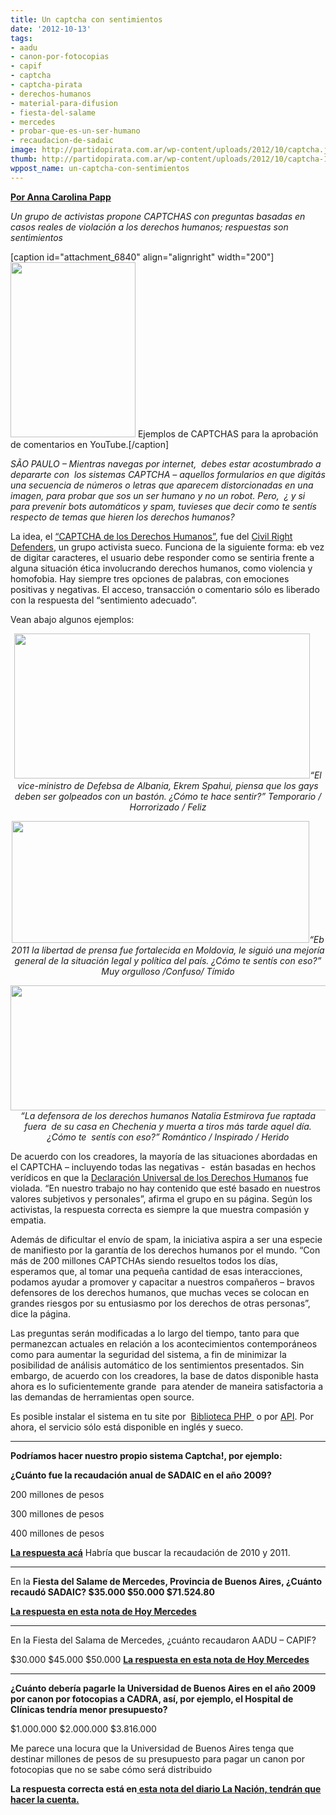 ```yaml
---
title: Un captcha con sentimientos
date: '2012-10-13'
tags:
- aadu
- canon-por-fotocopias
- capif
- captcha
- captcha-pirata
- derechos-humanos
- material-para-difusion
- fiesta-del-salame
- mercedes
- probar-que-es-un-ser-humano
- recaudacion-de-sadaic
image: http://partidopirata.com.ar/wp-content/uploads/2012/10/captcha.jpg
thumb: http://partidopirata.com.ar/wp-content/uploads/2012/10/captcha-150x150.jpg
wppost_name: un-captcha-con-sentimientos
---
```


<strong><a href="http://blogs.estadao.com.br/link/ativistas-querem-captcha-com-direitos-humanos/" target="_blank">Por Anna Carolina Papp</a></strong>

<em>Un grupo de activistas propone CAPTCHAS con preguntas basadas en casos reales de violación a los derechos humanos; respuestas son sentimientos</em>

[caption id="attachment_6840" align="alignright" width="200"]<a href="http://partidopirata.com.ar/wp-content/uploads/2012/10/youtubes-captcha_200.jpg"><img class="size-full wp-image-6840" title="youtubes-captcha_200" src="http://partidopirata.com.ar/wp-content/uploads/2012/10/youtubes-captcha_200.jpg" alt="" width="200" height="280" /></a> Ejemplos de CAPTCHAS para la aprobación de comentarios en YouTube.[/caption]

<em>SÃO PAULO – Mientras navegas por internet,  debes estar acostumbrado a depararte con  los sistemas CAPTCHA – aquellos formularios en que digitás una secuencia de números o letras que aparecem distorcionadas en una imagen, para probar que sos un ser humano y no un robot. Pero,  ¿ y si para prevenir bots automáticos y spam, tuvieses que decir como te sentís respecto de temas que hieren los derechos humanos?</em>

La idea, el <a href="http://captcha.civilrightsdefenders.org/">“CAPTCHA de los Derechos Humanos”</a>, fue del <a href="http://www.civilrightsdefenders.org/">Civil Right Defenders</a>, un grupo activista sueco. Funciona de la siguiente forma: eb vez de digitar caracteres, el usuario debe responder como se sentiria frente a alguna situación ética
involucrando derechos humanos, como violencia y homofobia. Hay siempre tres opciones de palabras, con emociones positivas y negativas. El acceso, transacción o comentario sólo es liberado con la respuesta del “sentimiento adecuado”.

Vean abajo algunos ejemplos:
<p style="text-align: center;"><a href="http://partidopirata.com.ar/wp-content/uploads/2012/10/captcha.jpg"><img class="size-full wp-image-6841 aligncenter" title="captcha" src="http://partidopirata.com.ar/wp-content/uploads/2012/10/captcha.jpg" alt="" width="473" height="232" /></a><em>“El vice-ministro de Defebsa de Albania, Ekrem Spahui, piensa que los gays deben ser golpeados con un bastón. ¿Cómo te hace sentir?” Temporario / Horrorizado / Feliz</em></p>
<p style="text-align: center;"><a href="http://partidopirata.com.ar/wp-content/uploads/2012/10/captcha3.jpg"><img class="aligncenter size-full wp-image-6842" title="captcha3" src="http://partidopirata.com.ar/wp-content/uploads/2012/10/captcha3.jpg" alt="" width="476" height="195" /></a><em>“Eb 2011 la libertad de prensa fue fortalecida en Moldovia, le siguió una mejoría general de la situación legal y política del país. ¿Cómo te sentís con eso?” Muy orgulloso /Confuso/ Tímido</em></p>
<p style="text-align: center;"><a href="http://partidopirata.com.ar/wp-content/uploads/2012/10/captcha31.jpg"><img class="aligncenter size-full wp-image-6843" title="captcha31" src="http://partidopirata.com.ar/wp-content/uploads/2012/10/captcha31.jpg" alt="" width="507" height="200" /></a><em>“La defensora de los derechos humanos Natalia Estmirova fue raptada fuera  de su casa en Chechenia y muerta a tiros más tarde aquel día. ¿Cómo te  sentís con eso?” Romántico / Inspirado / Herido</em></p>
De acuerdo con los creadores, la mayoría de las situaciones abordadas en el CAPTCHA – incluyendo todas las negativas -  están basadas en hechos verídicos en que la <a href="http://portal.mj.gov.br/sedh/ct/legis_intern/ddh_bib_inter_universal.htm">Declaración Universal de los Derechos Humanos</a> fue violada. “En nuestro trabajo no hay contenido que esté basado en nuestros valores subjetivos y personales”, afirma el grupo en su página. Según los activistas, la respuesta correcta es siempre la que muestra compasión y empatia.

Además de dificultar el envío de spam, la iniciativa aspira a ser una especie de manifiesto por la garantía de los derechos humanos por el mundo. “Con más de 200 millones CAPTCHAs siendo resueltos todos los días, esperamos que, al tomar una pequeña cantidad de esas interacciones, podamos ayudar a promover y capacitar a nuestros compañeros – bravos defensores de los derechos humanos, que muchas veces se colocan en grandes riesgos por su entusiasmo por los derechos de otras personas”, dice la página.

Las preguntas serán modificadas a lo largo del tiempo, tanto para que permanezcan actuales en relación a los acontecimientos contemporáneos como para aumentar la seguridad del sistema, a fin de minimizar la posibilidad de análisis automático de los sentimientos presentados. Sin embargo, de acuerdo con los creadores, la base de datos disponible hasta ahora es lo suficientemente grande  para atender de maneira satisfactoria a las demandas de herramientas open source.

Es posible instalar el sistema en tu site por  <a href="http://captcha.civilrightsdefenders.org/#php">Biblioteca PHP </a> o por <a href="http://captcha.civilrightsdefenders.org/#nophp">API</a>. Por ahora, el servicio sólo está disponible en inglés y sueco.

<hr />

<strong>Podríamos hacer nuestro propio sistema Captcha!, por ejemplo:</strong>

<strong>¿Cuánto fue la recaudación anual de SADAIC en el año 2009?</strong>

200 millones de pesos

300 millones de pesos

400 millones de pesos

<strong><a href="http://www.mediopublico.com.ar/trabajadores-de-sadaic-piden-aumento-salarial-del-30/" target="_blank">La respuesta acá</a></strong>
Habría que buscar la recaudación de 2010 y 2011.

<hr />

En la <strong>Fiesta del Salame de Mercedes, Provincia de Buenos Aires, ¿Cuánto recaudó SADAIC?
$35.000
$50.000
$71.524.80</strong>

<strong><a href="http://www.hoymercedes.com.ar/principal/2012/09/25/la-fiesta-del-salame-arrojo-un-superavit-de-238-954-42/" target="_blank">La respuesta en esta nota de Hoy Mercedes</a></strong>

<hr />

En la Fiesta del Salama de Mercedes, ¿cuánto recaudaron AADU – CAPIF?

$30.000
$45.000
$50.000
<strong><a href="http://www.hoymercedes.com.ar/principal/2012/09/25/la-fiesta-del-salame-arrojo-un-superavit-de-238-954-42/" target="_blank">La respuesta en esta nota de Hoy Mercedes</a></strong>

<hr />

<strong>¿Cuánto debería pagarle la Universidad de Buenos Aires en el año 2009 por canon por fotocopias a CADRA, así, por ejemplo, el Hospital de Clínicas tendría menor presupuesto?</strong>

$1.000.000
$2.000.000
$3.816.000

Me parece una locura que la Universidad de Buenos Aires tenga que destinar millones de pesos de su presupuesto para pagar un canon por fotocopias que no se sabe cómo será distribuido

<strong>La respuesta correcta está en<a href="http://www.lanacion.com.ar/1130806-derechos-por-fotocopias" target="_blank"> esta nota del diario La Nación, tendrán que hacer la cuenta.</a></strong>

&nbsp;
